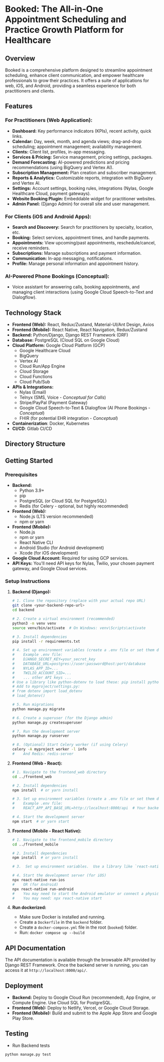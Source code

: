 # Booked: The All-in-One Appointment Scheduling and Practice Growth Platform for Healthcare

## Overview

Booked is a comprehensive platform designed to streamline appointment scheduling, enhance client communication, and empower healthcare professionals to grow their practices. It offers a suite of applications for web, iOS, and Android, providing a seamless experience for both practitioners and clients.

## Features

### For Practitioners (Web Application):

*   **Dashboard:** Key performance indicators (KPIs), recent activity, quick links.
*   **Calendar:** Day, week, month, and agenda views; drag-and-drop scheduling; appointment management; availability management.
*   **Clients:** Client list, profiles, in-app messaging.
*   **Services & Pricing:** Service management, pricing settings, packages.
*   **Demand Forecasting:** AI-powered predictions and pricing recommendations (using BigQuery and Vertex AI).
*   **Subscription Management:** Plan creation and subscriber management.
*   **Reports & Analytics:** Customizable reports, integration with BigQuery and Vertex AI.
*   **Settings:** Account settings, booking rules, integrations (Nylas, Google Healthcare Cloud, payment gateways).
*   **Website Booking Plugin:** Embeddable widget for practitioner websites.
*   **Admin Panel:** (Django Admin) for overall site and user management.

### For Clients (iOS and Android Apps):

*   **Search and Discovery:** Search for practitioners by specialty, location, etc.
*   **Booking:** Select services, appointment times, and handle payments.
*   **Appointments:** View upcoming/past appointments, reschedule/cancel, receive reminders.
*   **Subscriptions:** Manage subscriptions and payment information.
*   **Communication:** In-app messaging, notifications.
*   **Profile:** Manage personal information and appointment history.

### AI-Powered Phone Bookings (Conceptual):

*   Voice assistant for answering calls, booking appointments, and managing client interactions (using Google Cloud Speech-to-Text and Dialogflow).

## Technology Stack

*   **Frontend (Web):** React, Redux/Zustand, Material-UI/Ant Design, Axios
*   **Frontend (Mobile):** React Native, React Navigation, Redux/Zustand
*   **Backend:** Python/Django, Django REST Framework (DRF)
*   **Database:** PostgreSQL (Cloud SQL on Google Cloud)
*   **Cloud Platform:** Google Cloud Platform (GCP)
    *   Google Healthcare Cloud
    *   BigQuery
    *   Vertex AI
    *   Cloud Run/App Engine
    *   Cloud Storage
    *   Cloud Functions
    *   Cloud Pub/Sub
*   **APIs & Integrations:**
    *   Nylas (Email)
    *   Telnyx (SMS, Voice - *Conceptual for Calls*)
    *   Stripe/PayPal (Payment Gateway)
    *   Google Cloud Speech-to-Text & Dialogflow (AI Phone Bookings - *Conceptual*)
    *   FHIR (for potential EHR integration - *Conceptual*)
* **Containerization**: Docker, Kubernetes
* **CI/CD**: Gitlab CI/CD

## Directory Structure

## Getting Started

### Prerequisites

*   **Backend:**
    *   Python 3.9+
    *   pip
    *   PostgreSQL (or Cloud SQL for PostgreSQL)
    *   Redis (for Celery - optional, but highly recommended)
*   **Frontend (Web):**
    *   Node.js (LTS version recommended)
    *   npm or yarn
*   **Frontend (Mobile):**
    *   Node.js
    *   npm or yarn
    *   React Native CLI
    *   Android Studio (for Android development)
    *   Xcode (for iOS development)
*   **Google Cloud Account:**  Required for using GCP services.
*   **API Keys:**  You'll need API keys for Nylas, Twilio, your chosen payment gateway, and Google Cloud services.

### Setup Instructions

1.  **Backend (Django):**

    ```bash
    # 1. Clone the repository (replace with your actual repo URL)
    git clone <your-backend-repo-url>
    cd backend

    # 2. Create a virtual environment (recommended)
    python3 -m venv venv
    source venv/bin/activate  # On Windows: venv\Scripts\activate

    # 3. Install dependencies
    pip install -r requirements.txt

    # 4. Set up environment variables (create a .env file or set them directly)
    #    Example .env file:
    #    DJANGO_SECRET_KEY=your_secret_key
    #    DATABASE_URL=postgres://user:password@host:port/database
    #    NYLAS_APP_ID=...
    #    TWILIO_ACCOUNT_SID=...
    #    ... other API keys ...
    # Use a library like python-dotenv to load these: pip install python-dotenv
    # Add to myproject/settings.py:
    # from dotenv import load_dotenv
    # load_dotenv()

    # 5. Run migrations
    python manage.py migrate

    # 6. Create a superuser (for the Django admin)
    python manage.py createsuperuser

    # 7. Run the development server
    python manage.py runserver

    # 8. (Optional) Start Celery worker (if using Celery)
    celery -A myproject worker -l info
    #    And Redis: redis-server
    ```

2.  **Frontend (Web - React):**

    ```bash
    # 1. Navigate to the frontend_web directory
    cd ../frontend_web

    # 2. Install dependencies
    npm install  # or yarn install

    # 3. Set up environment variables (create a .env file or set them directly)
    #    Example .env file:
    #    REACT_APP_API_BASE_URL=http://localhost:8000/api  # Your backend API URL

    # 4. Start the development server
    npm start  # or yarn start
    ```

3.  **Frontend (Mobile - React Native):**

    ```bash
    # 1. Navigate to the frontend_mobile directory
    cd ../frontend_mobile

    # 2. Install dependencies
    npm install  # or yarn install

    # 3.  Set up environment variables.  Use a library like `react-native-config`.

    # 4. Start the development server (for iOS)
    npx react-native run-ios
    #    OR (for Android)
    npx react-native run-android
    #    You may need to start the Android emulator or connect a physical device first.
    #    You may need: npx react-native start
    ```

4. **Run dockerized:**
   * Make sure Docker is installed and running.
   * Create a `Dockerfile` in the `backend` folder.
   * Create a `docker-compose.yml` file in the root (`booked`) folder.
   * Run: `docker compose up --build`

## API Documentation

The API documentation is available through the browsable API provided by Django REST Framework. Once the backend server is running, you can access it at `http://localhost:8000/api/`.

## Deployment

*   **Backend:** Deploy to Google Cloud Run (recommended), App Engine, or Compute Engine. Use Cloud SQL for PostgreSQL.
*   **Frontend (Web):** Deploy to Netlify, Vercel, or Google Cloud Storage.
*   **Frontend (Mobile):** Build and submit to the Apple App Store and Google Play Store.

## Testing
* Run Backend tests
```bash
python manage.py test

